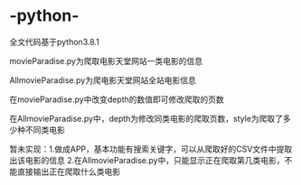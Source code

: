 # -python-
全文代码基于python3.8.1

movieParadise.py为爬取电影天堂网站一类电影的信息

AllmovieParadise.py为爬电影天堂网站全站电影信息

在movieParadise.py中改变depth的数值即可修改爬取的页数

在AllmovieParadise.py中，depth为修改同类电影的爬取页数，style为爬取了多少种不同类电影

暂未实现：1.做成APP，基本功能有搜索关键字，可以从爬取好的CSV文件中提取出该电影的信息
         2.在AllmovieParadise.py中，只能显示正在爬取第几类电影，不能直接输出正在爬取什么类电影
